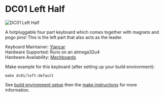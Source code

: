 # DC01 Left Half

![DC01 Left Half](https://i.imgur.com/PTn0sp8.jpg)

A hotpluggable four part keyboard which comes together with magnets and pogo pins! This is the left part that also acts as the leader.

Keyboard Maintainer: [Yiancar](https://github.com/yiancar)  
Hardware Supported: Runs on an atmega32u4  
Hardware Availability: [Mechboards](https://mechboards.co.uk/)  

Make example for this keyboard (after setting up your build environment):

    make dc01/left:default

See [build environment setup](https://docs.qmk.fm/#/getting_started_build_tools) then the [make instructions](https://docs.qmk.fm/#/getting_started_make_guide) for more information.
